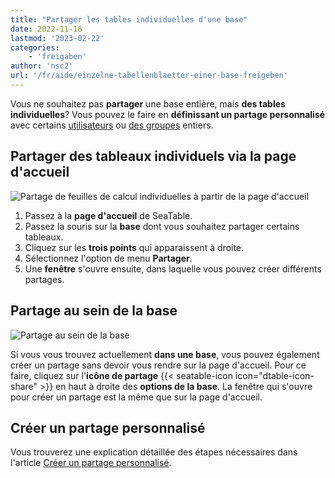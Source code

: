 ```yaml
---
title: "Partager les tables individuelles d'une base"
date: 2022-11-16
lastmod: '2023-02-22'
categories:
    - 'freigaben'
author: 'nsc2'
url: '/fr/aide/einzelne-tabellenblaetter-einer-base-freigeben'
---
```


Vous ne souhaitez pas **partager** une base entière, mais **des tables individuelles**? Vous pouvez le faire en **définissant un partage personnalisé** avec certains [utilisateurs](https://seatable.io/fr/docs/freigaben/anlegen-einer-benutzerfreigabe/) ou [des groupes](https://seatable.io/fr/docs/freigaben/eine-base-an-eine-gruppe-freigeben/) entiers.

## Partager des tableaux individuels via la page d'accueil

![Partage de feuilles de calcul individuelles à partir de la page d'accueil](https://seatable.io/wp-content/uploads/2022/11/share-single-tablesheets-from-the-start-page.png)

1. Passez à la **page d'accueil** de SeaTable.
2. Passez la souris sur la **base** dont vous souhaitez partager certains tableaux.
3. Cliquez sur les **trois points** qui apparaissent à droite.
4. Sélectionnez l'option de menu **Partager**.
5. Une **fenêtre** s'ouvre ensuite, dans laquelle vous pouvez créer différents partages.

## Partage au sein de la base

![Partage au sein de la base](https://seatable.io/wp-content/uploads/2022/09/share-a-base.png)

Si vous vous trouvez actuellement **dans une base**, vous pouvez également créer un partage sans devoir vous rendre sur la page d'accueil. Pour ce faire, cliquez sur l'**icône de partage** {{< seatable-icon icon="dtable-icon-share" >}} en haut à droite des **options de la base**. La fenêtre qui s'ouvre pour créer un partage est la même que sur la page d'accueil.

## Créer un partage personnalisé

Vous trouverez une explication détaillée des étapes nécessaires dans l'article [Créer un partage personnalisé](https://seatable.io/fr/docs/freigaben/benutzerdefinierte-freigabe-erstellen/).

